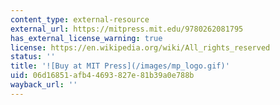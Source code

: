 ```yaml
---
content_type: external-resource
external_url: https://mitpress.mit.edu/9780262081795
has_external_license_warning: true
license: https://en.wikipedia.org/wiki/All_rights_reserved
status: ''
title: '![Buy at MIT Press](/images/mp_logo.gif)'
uid: 06d16851-afb4-4693-827e-81b39a0e788b
wayback_url: ''
---
```

